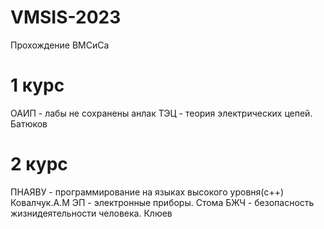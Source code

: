 # VMSIS-2023
Прохождение ВМСиСа

# 1 курс
ОАИП - лабы не сохранены анлак
ТЭЦ - теория электрических цепей. Батюков

# 2 курс
ПНАЯВУ - программирование на языках высокого уровня(c++) Ковалчук.А.М
ЭП - электронные приборы. Стома
БЖЧ - безопасность жизнидеятельности человека. Клюев
